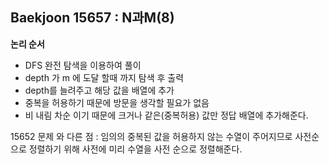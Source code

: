## Baekjoon 15657 : N과M(8)

**논리 순서**

- DFS 완전 탐색을 이용하여 풀이
- depth 가 m 에 도달 할때 까지 탐색 후 출력
- depth를 늘려주고 해당 값을 배열에 추가
- 중복을 허용하기 때문에 방문을 생각할 필요가 없음
- 비 내림 차순 이기 때문에 크거나 같은(중복허용) 값만 정답 배열에 추가해준다.

15652 문제 와 다른 점 : 임의의 중복된 값을 허용하지 않는 수열이 주어지므로 사전순으로 정렬하기 위해 사전에 미리 수열을 사전 순으로 정렬해준다.
